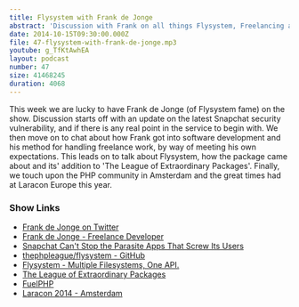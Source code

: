 ```yaml
---
title: Flysystem with Frank de Jonge
abstract: 'Discussion with Frank on all things Flysystem, Freelancing and Laracon'
date: 2014-10-15T09:30:00.000Z
file: 47-flysystem-with-frank-de-jonge.mp3
youtube: g_TfKtAwhEA
layout: podcast
number: 47
size: 41468245
duration: 4068
---
```


This week we are lucky to have Frank de Jonge (of Flysystem fame) on the show.
Discussion starts off with an update on the latest Snapchat security vulnerability, and if there is any real point in the service to begin with.
We then move on to chat about how Frank got into software development and his method for handling freelance work, by way of meeting his own expectations.
This leads on to talk about Flysystem, how the package came about and its' addition to 'The League of Extraordinary Packages'.
Finally, we touch upon the PHP community in Amsterdam and the great times had at Laracon Europe this year.

### Show Links

- [Frank de Jonge on Twitter](https://twitter.com/frankdejonge)
- [Frank de Jonge - Freelance Developer](http://frenky.net/)
- [Snapchat Can't Stop the Parasite Apps That Screw Its Users](http://www.wired.com/2014/10/snapchat-parasite-apps/)
- [thephpleague/flysystem - GitHub](https://github.com/thephpleague/flysystem)
- [Flysystem - Multiple Filesystems, One API.](http://flysystem.thephpleague.com/)
- [The League of Extraordinary Packages](http://thephpleague.com/)
- [FuelPHP](http://fuelphp.com/)
- [Laracon 2014 - Amsterdam](http://laracon.eu/2014/)
